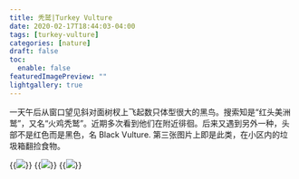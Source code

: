 ```yaml
---
title: 秃鹫|Turkey Vulture
date: 2020-02-17T18:44:03-04:00
tags: [turkey-vulture]
categories: [nature]
draft: false
toc:
  enable: false
featuredImagePreview: ""
lightgallery: true
---
```


一天午后从窗口望见斜对面树杈上飞起数只体型很大的黑鸟。搜索知是“红头美洲鹫”，又名“火鸡秃鹫”。近期多次看到他们在附近徘徊。后来又遇到另外一种，头部不是红色而是黑色，名 Black Vulture. 第三张图片上即是此类，在小区内的垃圾箱翻捡食物。

{{<image src="https://i.loli.net/2020/06/27/KDmsRJfibBvdqr8.jpg" caption="小区树上的Turkey Vulture" >}}
{{<image src="https://i.loli.net/2020/06/27/6RPhfEnoXFvjlxt.jpg" caption= "小区树上的Turkey Vulture">}}
{{<image src="https://i.loli.net/2020/06/27/DLpbFcw9eI2V8uT.jpg" caption="小区垃圾箱上的Turkey Vulture" >}}

